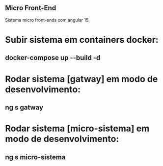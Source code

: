 ## Micro Front-End
Sistema micro front-ends  com angular 15

# Subir sistema em containers docker:
## docker-compose up --build -d

# Rodar sistema [gatway] em modo de desenvolvimento:
## ng s gatway

# Rodar sistema [micro-sistema] em modo de desenvolvimento:
## ng s micro-sistema
